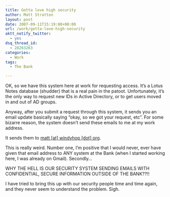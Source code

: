 ```yaml
---
title: Gotta love high security
author: Matt Stratton
layout: post
date: 2007-09-11T15:19:00+00:00
url: /work/gotta-love-high-security
aktt_notify_twitter:
  - yes
dsq_thread_id:
  - 28263263
categories:
  - Work
tags:
  - The Bank

---
```

OK, so we have this system here at work for requesting access. It&#8217;s a Lotus Notes database (shudder) that is a real pain in the patoot. Unfortunately, it&#8217;s the only way to request new IDs in Active Directory, or to get users moved in and out of AD groups.

Anyway, after you submit a request through this system, it sends you an email update basically saying &#8220;okay, so we got your request, etc&#8221;. For some bizarre reason, the system doesn&#8217;t send these emails to me at my work address.

It sends them to [matt [at] windyhop [dot] org][1].

This is really weird. Number one, I&#8217;m positive that I would never, ever have given that email address to ANY system at the Bank (when I started working here, I was already on Gmail). Secondly&#8230;

WHY THE HELL IS OUR SECURITY SYSTEM SENDING EMAILS WITH CONFIDENTIAL, SECURE INFORMATION OUTSIDE OF THE BANK??!!

I have tried to bring this up with our security people time and time again, and they never seem to understand the problem. Sigh.

 [1]: javascript:DeCryptX('3p3d3w3w3C0w3l0n1e0y2j0o0p1/3r2t3j')